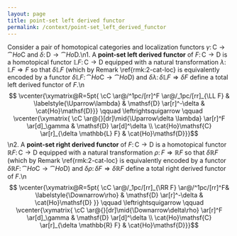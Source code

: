 ```yaml
---
layout: page
title: point-set left derived functor
permalink: /context/point-set_left_derived_functor
---
```

Consider a pair of homotopical categories and localization functors $\gamma \colon \mathsf{C} \to \cat{Ho}\mathsf{C}$ and $\delta \colon \mathsf{D} \to \cat{Ho}\mathsf{D}$.\n1. A **point-set left derived functor** of $F \colon \mathsf{C} \to \mathsf{D}$ is a homotopical functor $\mathbb{L} F \colon \mathsf{C} \to \mathsf{D}$  equipped with a natural transformation $\lambda \colon \mathbb{L} F \Rightarrow F$ so that $\delta \mathbb{L} F$ (which by Remark \ref{rmk:2-cat-loc} is equivalently encoded by a functor $\delta \mathbb{L} F \colon \cat{Ho} \mathsf{C} \to \cat{Ho}\mathsf{D}$) and $\delta \lambda \colon \delta  \mathbb{L} F \Rightarrow \delta F$ define a total left derived functor of $F$.\n$$ \vcenter{\xymatrix@R=5pt{ \cC \ar@/^1pc/[rr]^F \ar@/_1pc/[rr]_{\LL F} &  \labelstyle{\Uparrow\lambda}  & \mathsf{D} \ar[r]^-\delta & \cat{Ho}\mathsf{D}}} \qquad \leftrightsquigarrow \qquad \vcenter{\xymatrix{ \cC \ar@{}[dr]\mid{\Uparrow\delta \lambda} \ar[r]^F \ar[d]_\gamma & \mathsf{D} \ar[d]^\delta \\ \cat{Ho}\mathsf{C} \ar[r]_{\delta \mathbb{L} F} & \cat{Ho}\mathsf{D}}}$$\n2. A **point-set right derived functor** of $F \colon \mathsf{C} \to \mathsf{D}$ is a homotopical functor $\mathbb{R} F \colon \mathsf{C} \to \mathsf{D}$  equipped with a natural transformation $\rho \colon F \Rightarrow \mathbb{R} F$ so that $\delta \mathbb{R} F$ (which by Remark \ref{rmk:2-cat-loc} is equivalently encoded by a functor $\delta \mathbb{R} F \colon \cat{Ho}\mathsf{C} \to \cat{Ho}\mathsf{D}$) and $\delta \rho \colon \delta  F \Rightarrow  \delta \mathbb{R} F$ define a total right derived functor of $F$.\n$$ \vcenter{\xymatrix@R=5pt{ \cC \ar@/_1pc/[rr]_{\RR F} \ar@/^1pc/[rr]^F&  \labelstyle{\Downarrow\rho} & \mathsf{D} \ar[r]^-\delta & \cat{Ho}\mathsf{D}  }} \qquad \leftrightsquigarrow \qquad \vcenter{\xymatrix{ \cC \ar@{}[dr]\mid{\Downarrow\delta\rho} \ar[r]^F \ar[d]_\gamma & \mathsf{D} \ar[d]^\delta \\ \cat{Ho}\mathsf{C} \ar[r]_{\delta \mathbb{R} F} & \cat{Ho}\mathsf{D}}}$$
